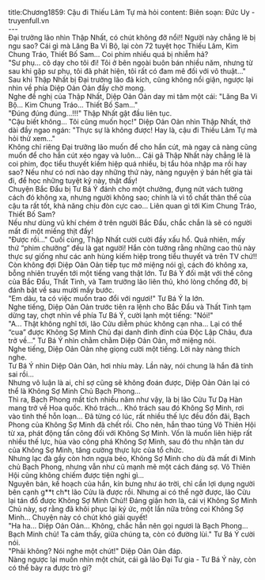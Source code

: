 title:Chương1859: Cậu đi Thiếu Lâm Tự mà hỏi
content:
Biên soạn: Đức Uy - truyenfull.vn<br>---<br>Đại trưởng lão nhìn Thập Nhất, có chút không đỡ nổi!! Người này chẳng lẽ bị ngu sao? Cái gì mà Lăng Ba Vi Bộ, lại còn 72 tuyệt học Thiếu Lâm, Kim Chung Tráo, Thiết Bố Sam... Coi phim nhiều quá bị nhiễm hả?<br>"Sư phụ... cô dạy cho tôi đi! Tôi ở bên ngoài buôn bán nhiều năm, nhưng từ sau khi gặp sư phụ, tôi đã phát hiện, tôi rất có đam mê đối với võ thuật..." Sau khi Thập Nhất bị Đại trưởng lão đả kích, cũng không nổi giận, ngược lại nhìn về phía Diệp Oản Oản đầy chờ mong.<br>Nghe đề nghị của Thập Nhất, Diệp Oản Oản day mi tâm một cái: "Lăng Ba Vi Bộ... Kim Chung Tráo... Thiết Bố Sam..."<br>"Đúng đúng đúng...!!!" Thập Nhất gật đầu liên tục.<br>"Cậu biết không... Tôi cũng muốn học!" Diệp Oản Oản nhìn Thập Nhất, thở dài đầy ngao ngán: "Thực sự là không được! Hay là, cậu đi Thiếu Lâm Tự mà hỏi thử xem..."<br>Không chỉ riêng Đại trưởng lão muốn để cho hắn cút, mà ngay cả nàng cũng muốn để cho hắn cút xéo ngay và luôn... Cái gã Thập Nhất này chẳng lẽ là coi phim, đọc tiểu thuyết kiếm hiệp quá nhiều, bị tẩu hỏa nhập ma rồi hay sao? Nếu như có nơi nào dạy những thứ này, nàng nguyện ý bán hết gia tài đi, để học những tuyệt kỹ này, thật đấy!<br>Chuyện Bắc Đẩu bị Tư Bá Ý đánh cho một chưởng, đụng nứt vách tường cách đó không xa, nhưng người không sao; chính là vì tố chất thân thể của cậu ta rất tốt, khả năng chịu đòn cực cao... Liên quan gì tới Kim Chung Tráo, Thiết Bố Sam?<br>Nếu như dùng vũ khí chém ở trên người Bắc Đẩu, chắc chắn là sẽ có người mất đi một miếng thịt đấy!<br>"Được rồi..." Cuối cùng, Thập Nhất cười cười đầy xấu hổ. Quả nhiên, mấy thứ “phim chưởng” đều là gạt người! Hắn còn tưởng rằng những cao thủ này thực sự giống như các anh hùng kiếm hiệp trong tiểu thuyết và trên TV chứ!!<br>Còn không đợi Diệp Oản Oản tiếp tục mở miệng nói gì, cách đó không xa, bỗng nhiên truyền tới một tiếng vang thật lớn. Tư Bá Ý đối mặt với thế công của Bắc Đẩu, Thất Tinh, và Tam trưởng lão liên thủ, khó lòng chống đỡ, bị đánh bật về sau mười mấy bước.<br>"Em dâu, ta có việc muốn trao đổi với ngươi!" Tư Bá Ý la lớn.<br>Nghe tiếng, Diệp Oản Oản trước tiên ra lệnh cho Bắc Đẩu và Thất Tinh tạm dừng tay, chợt nhìn về phía Tư Bá Ý, cười lạnh một tiếng: "Nói!"<br>"A... Thật không nghĩ tới, lão Cửu diễm phúc không cạn nha... Lại có thể “cua” được Không Sợ Minh Chủ đại danh đỉnh đỉnh của Độc Lập Châu, đưa trở về..." Tư Bá Ý nhìn chằm chằm Diệp Oản Oản, mở miệng nói.<br>Nghe tiếng, Diệp Oản Oản nhẹ giọng cười một tiếng. Lời này nàng thích nghe.<br>Tư Bá Ý nhìn Diệp Oản Oản, hơi nhíu mày. Lần này, nói chung là hắn đã tính sai rồi…<br>Nhưng vô luận là ai, chỉ sợ cũng sẽ không đoán được, Diệp Oản Oản lại có thể là Không Sợ Minh Chủ Bạch Phong...<br>Thì ra, Bạch Phong mất tích nhiều năm như vậy, là bị lão Cửu Tư Dạ Hàn mang trở về Hoa quốc. Khó trách... Khó trách sau đó Không Sợ Minh, rơi vào tình thế hỗn loạn... Đã từng có lúc, rất nhiều thế lực đều đồn đãi, Bạch Phong của Không Sợ Minh đã chết rồi. Cho nên, hắn thao túng Vô Thiên Hội từ xa, phát động tấn công đối với Không Sợ Minh. Vốn là muốn liên hiệp rất nhiều thế lực, hùa vào công phá Không Sợ Minh, sau đó thu nhận tàn dư của Không Sợ Minh, tăng cường thực lực của tổ chức.<br>Nhưng lạc đà gầy còn hơn ngựa béo, Không Sợ Minh cho dù đã mất đi Minh chủ Bạch Phong, nhưng vẫn như cũ mạnh mẽ một cách đáng sợ. Vô Thiên Hội cũng không chiếm được tiện nghi gì...<br>Nguyên bản, kế hoạch của hắn, kín bưng như áo trời, chỉ cần lợi dụng người bên cạnh g**t ch*t lão Cửu là được rồi. Nhưng ai có thể ngờ được, lão Cửu lại tán đổ được Không Sợ Minh Chủ!! Đáng giận hơn là, cái vị Không Sợ Minh Chủ này, sợ rằng đã khôi phục lại ký ức, một lần nữa trông coi Không Sợ Minh... Chuyện này có chút khó giải quyết!<br>"Ha ha... Diệp Oản Oản... Không, chắc hẳn nên gọi ngươi là Bạch Phong... Bạch Minh chủ! Ta cảm thấy, giữa chúng ta, còn có đường lùi." Tư Bá Ý cười nói.<br>"Phải không? Nói nghe một chút!" Diệp Oản Oản đáp.<br>Nàng ngược lại muốn nhìn một chút, cái gã lão Đại Tư gia - Tư Bá Ý này, còn có thể bày ra được trò gì?